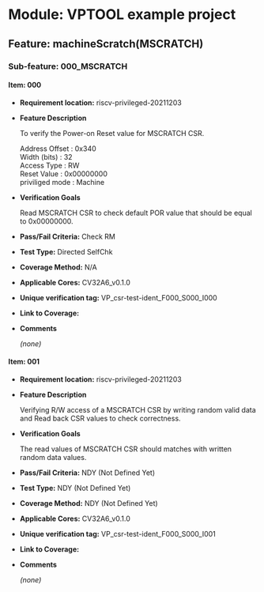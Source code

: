 # Module: VPTOOL example project

## Feature: machineScratch(MSCRATCH)

### Sub-feature: 000_MSCRATCH

#### Item: 000

* **Requirement location:** riscv-privileged-20211203
* **Feature Description**
  
  To verify the Power-on Reset value for MSCRATCH CSR.  
     
  Address Offset : 0x340  
  Width (bits) : 32  
  Access Type : RW  
  Reset Value : 0x00000000  
  priviliged mode : Machine
* **Verification Goals**
  
  Read MSCRATCH CSR to check default POR value that should be equal to 0x00000000.
* **Pass/Fail Criteria:** Check RM
* **Test Type:** Directed SelfChk
* **Coverage Method:** N/A
* **Applicable Cores:** CV32A6_v0.1.0
* **Unique verification tag:** VP_csr-test-ident_F000_S000_I000
* **Link to Coverage:** 
* **Comments**
  
  *(none)*  
  
#### Item: 001

* **Requirement location:** riscv-privileged-20211203
* **Feature Description**
  
  Verifying R/W access of a MSCRATCH CSR by writing random valid data and Read back CSR values to check correctness.
* **Verification Goals**
  
  The read values of MSCRATCH CSR should matches with written random data values.
* **Pass/Fail Criteria:** NDY (Not Defined Yet)
* **Test Type:** NDY (Not Defined Yet)
* **Coverage Method:** NDY (Not Defined Yet)
* **Applicable Cores:** CV32A6_v0.1.0
* **Unique verification tag:** VP_csr-test-ident_F000_S000_I001
* **Link to Coverage:** 
* **Comments**
  
  *(none)*  
  
